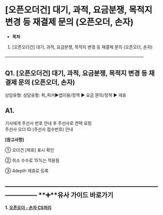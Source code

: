 # [오픈오더건] 대기, 과적, 요금분쟁, 목적지 변경 등 재결제 문의 (오픈오더, 손자)

* **목차**

1. [오픈오더건] 대기, 과적, 요금분쟁, 목적지 변경 등 재결제 문의 (오픈오더, 손자)

──────────────────────────────────────────────

**Q1. [오픈오더건] 대기, 과적, 요금분쟁, 목적지 변경 등 재결제 문의 (오픈오더, 손자)**
--------------------------------------------------------

상담유형: 상담유형: 퀵\_픽커▶앱이용/정책 ▶ 요금 문의/정책 ▶ 제휴

**A1.**
-------

기사에게 주선사 번호 안내 후 주선사로 컨택 요청  
주선사 오더 ID (주선사 접수번호) 안내

**[참고사항]**

① 오더건 [제휴] 표시 확인

② 취소 수수료 15%는 적용됨

③ 4depth 제휴로 등록

**―****―****―****―****―****―****―****―****―****―****―****―****―****―****―****―****―****―****―****―****―****―****―****―****―****―****―****―****―** **➕****유사 가이드 바로가기**
----------------------------------------------------------------------------------------------------------------------------------------------------------------------

**1. [오픈오더 - 손자 CS처리](https://kakaomobilitysupport.zendesk.com/hc/ko/articles/29881292797337-%EC%98%A4%ED%94%88%EC%98%A4%EB%8D%94-%EC%86%90%EC%9E%90-CS%EC%B2%98%EB%A6%AC)**